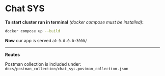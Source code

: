 # Chat SYS


**To start cluster run in terminal** _(docker compose must be installed)_:

```bash
docker compose up --build
```

**Now** our app is served at: `0.0.0.0:3000/`

-------------

**Routes**

Postman collection is included under:
`docs/postman_collection/chat_sys.postman_collection.json`
